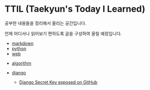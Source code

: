# TTIL (Taekyun's Today I Learned)

공부한 내용들을 정리해서 올리는 공간입니다.

언제 어디서나 읽어보기 편하도록 글을 구성하여 올릴 예정입니다.



* [markdown](https://github.com/teqn99/TIL/tree/master/0.%20markdown)
* [python](https://github.com/teqn99/TIL/tree/master/1.%20python)
* [web](https://github.com/teqn99/TIL/tree/master/2.%20web)

- [algorithm](https://github.com/teqn99/TIL/tree/master/algorithm)

- [django](https://github.com/teqn99/TIL/tree/master/3.%20django)
  - [Django Secret Key exposed on GitHub]()



